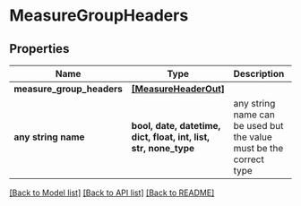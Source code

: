 # MeasureGroupHeaders


## Properties
Name | Type | Description | Notes
------------ | ------------- | ------------- | -------------
**measure_group_headers** | [**[MeasureHeaderOut]**](MeasureHeaderOut.md) |  | [optional] 
**any string name** | **bool, date, datetime, dict, float, int, list, str, none_type** | any string name can be used but the value must be the correct type | [optional]

[[Back to Model list]](../README.md#documentation-for-models) [[Back to API list]](../README.md#documentation-for-api-endpoints) [[Back to README]](../README.md)


